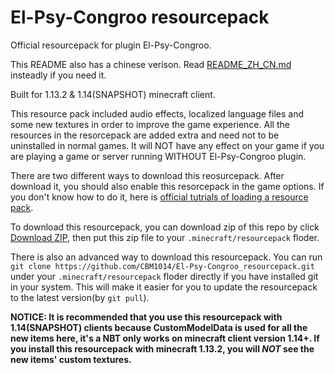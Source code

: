 # El-Psy-Congroo resourcepack
Official resourcepack for plugin El-Psy-Congroo.

This README also has a chinese verison. Read [README_ZH_CN.md](https://github.com/CBM1014/El-Psy-Congroo_resourcepack/blob/master/README_ZH_CN.md)  insteadly if you need it.

Built for 1.13.2 & 1.14(SNAPSHOT) minecraft client.

This resource pack included audio effects, localized language files and some new textures in order to improve the game experience. All the resources in the resorcepack are added extra and need not to be uninstalled in normal games. It will NOT have any effect on your game if you are playing a game or server running WITHOUT El-Psy-Congroo plugin.

There are two different ways to download this reosurcepack. After download it, you should also enable this resorcepack in the game options. If you don't know how to do it, here is [official tutrials of loading a resource pack](https://minecraft.gamepedia.com/Tutorials/Loading_a_resource_pack).

To download this resourcepack, you can download zip of this repo by click [Download ZIP](https://github.com/CBM1014/El-Psy-Congroo_resourcepack/archive/master.zip), then put this zip file to your `.minecraft/resourcepack` floder.

There is also an advanced way to download this resourcepack. You can run `git clone https://github.com/CBM1014/El-Psy-Congroo_resourcepack.git` under your `.minecraft/resourcepack` floder directly if you have installed git in your system. This will make it easier for you to update the resourcepack to the latest version(by `git pull`).

**NOTICE: It is recommended that you use this resourcepack with 1.14(SNAPSHOT) clients because CustomModelData is used for all the new items here, it's a NBT only works on minecraft client version 1.14+. If you install this resourcepack with minecraft 1.13.2, you will *NOT* see the new items' custom textures.**